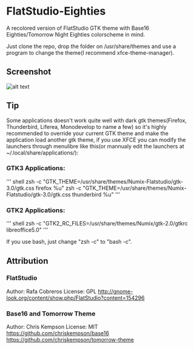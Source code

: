 # FlatStudio-Eighties
A recolored version of FlatStudio GTK theme with Base16 Eighties/Tomorrow Night Eighties colorscheme in mind.

Just clone the repo, drop the folder on /usr/share/themes and use a program to change the theme(I recommend xfce-theme-manager).

## Screenshot
![alt text](screenshot.jpg "Thunar, htop, mps-youtube, Sublime Text and XFCE's Whisker Menu")

## Tip
Some applications doesn't work quite well with dark gtk themes(Firefox, Thunderbird, Liferea, Monodevelop to name a few) so it's highly recommended to override your current GTK theme and make the application load another gtk theme, if you use XFCE you can modify the launchers through menulibre like this(or mannualy edit the launchers at ~/.local/share/applications/):

### GTK3 Applications:
''' shell
zsh -c "GTK_THEME=/usr/share/themes/Numix-Flatstudio/gtk-3.0/gtk.css firefox %u"
zsh -c "GTK_THEME=/usr/share/themes/Numix-Flatstudio/gtk-3.0/gtk.css thunderbird %u"
'''

### GTK2 Applications:
''' shell
zsh -c "GTK2_RC_FILES=/usr/share/themes/Numix/gtk-2.0/gtkrc libreoffice5.0"
'''

If you use bash, just change "zsh -c" to "bash -c".

## Attribution

### FlatStudio
Author: Rafa Cobreros
License: GPL
http://gnome-look.org/content/show.php/FlatStudio?content=154296

### Base16 and Tomorrow Theme
Author: Chris Kempson
License: MIT
https://github.com/chriskempson/base16
https://github.com/chriskempson/tomorrow-theme